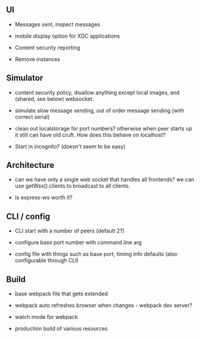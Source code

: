## UI

- Messages sent, inspect messages

- mobile display option for XDC applications

- Content security reporting

- Remove instances

## Simulator

- content security policy, disallow anything except local images,
  and (shared, see below) websocket.

- simulate slow message sending, out of order message sending (with correct
  serial)

- clean out localstorage for port numbers? otherwise when peer starts up
  it still can have old cruft. How does this behave on localhost?
- Start in incognito? (doesn't seem to be easy)

## Architecture

- can we have only a single web socket that handles all frontends? we can
  use getWss().clients to broadcast to all clients.

- Is express-ws worth it?

## CLI / config

- CLI start with a number of peers (default 2?)

- configure base port number with command line arg

- config file with things such as base port, timing info defaults (also
  configurable through CLI)

## Build

- base webpack file that gets extended

- webpack auto refreshes browser when changes - webpack dev server?

- watch mode for webpack

- production build of various resources
